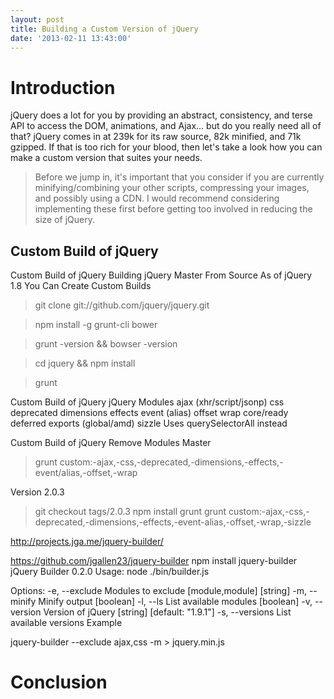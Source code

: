 ```yaml
---
layout: post
title: Building a Custom Version of jQuery
date: '2013-02-11 13:43:00'
---
```


# Introduction

jQuery does a lot for you by providing an abstract, consistency, and terse API to access the DOM, animations, and Ajax... but do you really need all of that? jQuery comes in at 239k for its raw source, 82k minified, and 71k gzipped. If that is too rich for your blood, then let's take a look how you can make a custom version that suites your needs.

> Before we jump in, it's important that you consider if you are currently minifying/combining your other scripts, compressing your images, and possibly using a CDN. I would recommend considering implementing these first before getting too involved in reducing the size of jQuery. 

## Custom Build of jQuery

Custom Build of jQuery
Building jQuery Master From Source
As of jQuery 1.8 You Can Create Custom Builds

> git clone git://github.com/jquery/jquery.git

> npm install -g grunt-cli bower

> grunt -version && bowser -version

> cd jquery && npm install

> grunt

Custom Build of jQuery
jQuery Modules
ajax (xhr/script/jsonp)
css
deprecated
dimensions
effects
event (alias)
offset
wrap
core/ready
deferred
exports (global/amd)
sizzle
Uses querySelectorAll instead

Custom Build of jQuery
Remove Modules
Master

> grunt custom:-ajax,-css,-deprecated,-dimensions,-effects,-event/alias,-offset,-wrap

Version 2.0.3

> git checkout tags/2.0.3
> npm install
> grunt
> grunt custom:-ajax,-css,-deprecated,-dimensions,-effects,-event-alias,-offset,-wrap,-sizzle

http://projects.jga.me/jquery-builder/

https://github.com/jgallen23/jquery-builder
npm install jquery-builder
jQuery Builder 0.2.0
Usage: node ./bin/builder.js

Options:
  -e, --exclude   Modules to exclude [module,module]  [string]
  -m, --minify    Minify output                       [boolean]
  -l, --ls        List available modules              [boolean]
  -v, --version   Version of jQuery                   [string]  [default: "1.9.1"]
  -s, --versions  List available versions
Example

jquery-builder --exclude ajax,css -m > jquery.min.js

# Conclusion